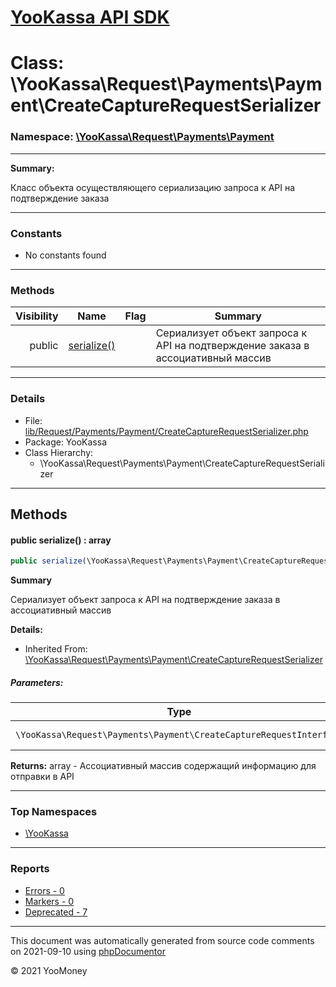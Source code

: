 # [YooKassa API SDK](../home.md)

# Class: \YooKassa\Request\Payments\Payment\CreateCaptureRequestSerializer
### Namespace: [\YooKassa\Request\Payments\Payment](../namespaces/yookassa-request-payments-payment.md)
---
**Summary:**

Класс объекта осуществляющего сериализацию запроса к API на подтверждение заказа

---
### Constants
* No constants found
---
### Methods
| Visibility | Name | Flag | Summary |
| ----------:| ---- | ---- | ------- |
| public | [serialize()](../classes/YooKassa-Request-Payments-Payment-CreateCaptureRequestSerializer.md#method_serialize) |  | Сериализует объект запроса к API на подтверждение заказа в ассоциативный массив |
---
### Details
* File: [lib/Request/Payments/Payment/CreateCaptureRequestSerializer.php](../../lib/Request/Payments/Payment/CreateCaptureRequestSerializer.php)
* Package: YooKassa
* Class Hierarchy:
  * \YooKassa\Request\Payments\Payment\CreateCaptureRequestSerializer

---
## Methods
<a name="method_serialize" class="anchor"></a>
#### public serialize() : array

```php
public serialize(\YooKassa\Request\Payments\Payment\CreateCaptureRequestInterface $request) : array
```

**Summary**

Сериализует объект запроса к API на подтверждение заказа в ассоциативный массив

**Details:**
* Inherited From: [\YooKassa\Request\Payments\Payment\CreateCaptureRequestSerializer](../classes/YooKassa-Request-Payments-Payment-CreateCaptureRequestSerializer.md)
##### Parameters:
| Type | Name | Description |
| ---- | ---- | ----------- |
| <code lang="php">\YooKassa\Request\Payments\Payment\CreateCaptureRequestInterface</code> | request  | Сериализуемый объект запроса |

**Returns:** array - Ассоциативный массив содержащий информацию для отправки в API



---

### Top Namespaces

* [\YooKassa](../namespaces/yookassa.md)

---

### Reports
* [Errors - 0](../reports/errors.md)
* [Markers - 0](../reports/markers.md)
* [Deprecated - 7](../reports/deprecated.md)

---

This document was automatically generated from source code comments on 2021-09-10 using [phpDocumentor](http://www.phpdoc.org/)

&copy; 2021 YooMoney